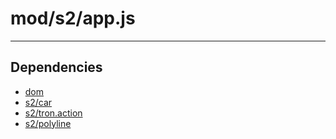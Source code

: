 # mod/s2/app.js

----

## Dependencies
* [dom](dom.md)
* [s2/car](s2/car.md)
* [s2/tron.action](s2/tron.action.md)
* [s2/polyline](s2/polyline.md)